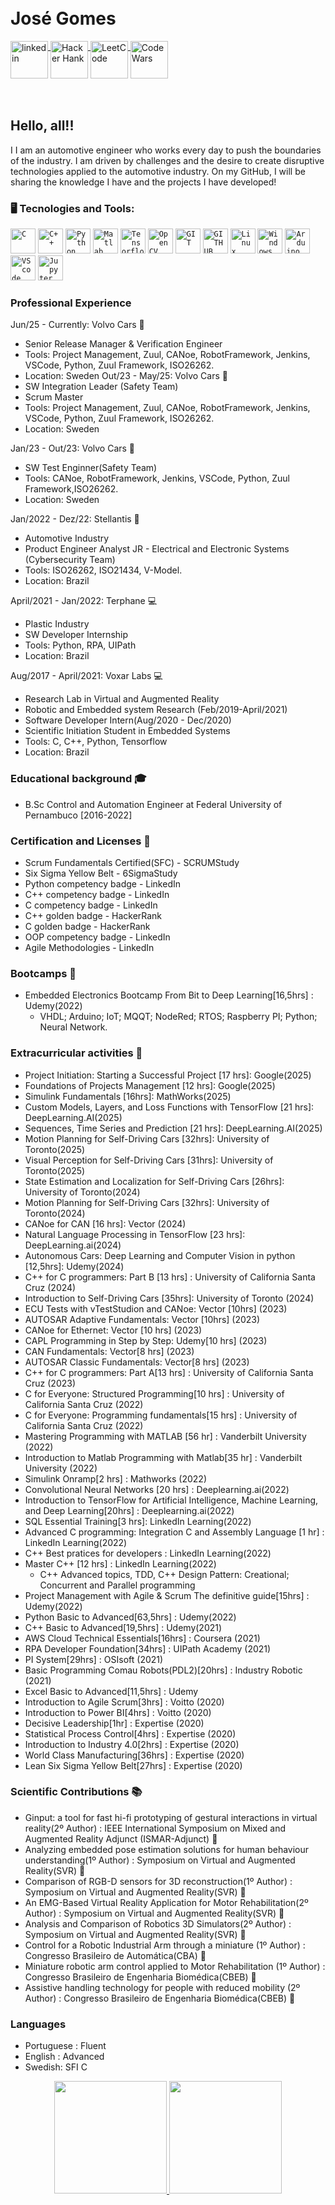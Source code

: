 <!--
### Hi there 👋
<img align="right" width="250px" style="margin-top:-20px" src="https://i.ibb.co/H2Vnn9B/photo-2021-12-23-11-04-10-removebg-preview.png">
-->
</br>
</br>

<div dsplay="inline-block">
 
 <h1 align="left">José Gomes</h1>
  <a href="https://www.linkedin.com/in/jos%C3%A9-gomes-23b9a3170/">
    <img width="60px" src="https://t.ctcdn.com.br/09Y6BbLFxNn7XGCYRGzEI0p0oy8=/400x400/smart/filters:format(webp)/i490027.jpeg" alt="linkedin" style="vertical-align:top;">
  </a>
  <a href="https://www.hackerrank.com/jgsnto_sd">
      <img width="60px" src="https://upload.wikimedia.org/wikipedia/commons/thumb/4/40/HackerRank_Icon-1000px.png/600px-HackerRank_Icon-1000px.png" alt="Hacker Hank" style="vertical-align:top;">
  </a>
 <a href="https://leetcode.com/JGSNTO/">
    <img width="60px" src="https://upload.wikimedia.org/wikipedia/commons/1/19/LeetCode_logo_black.png" alt="LeetCode" style="vertical-align:top;">
  </a>
 <a href="https://www.codewars.com/users/JGSNETO">
    <img width="60px" src="https://user-images.githubusercontent.com/95002393/193584904-f0673311-a2bd-4e4c-9236-5ac43c395a64.png" alt="Code Wars" style="vertical-align:top;">
  </a>
  
</div>
</br>
</br>

## Hello, all!!

I I am an automotive engineer who works every day to push the boundaries of the industry. I am driven by challenges and the desire to create disruptive technologies applied to the automotive industry. On my GitHub, I will be sharing the knowledge I have and the projects I have developed!

### 🖥️ Tecnologies and Tools: 

<code><img width="40px" src="https://cdn.jsdelivr.net/gh/devicons/devicon/icons/c/c-original.svg" title = "C"/></code>
<code><img width="40px" src="https://cdn.jsdelivr.net/gh/devicons/devicon/icons/cplusplus/cplusplus-original.svg" title = "C++"/></code>
<code><img width="40px" src="https://cdn.jsdelivr.net/gh/devicons/devicon/icons/python/python-original.svg" title = "Python"/></code>
<code><img width="40px" src="https://cdn.jsdelivr.net/gh/devicons/devicon/icons/matlab/matlab-original.svg" title = "Matlab"/></code>
<code><img width="40px" src="https://cdn.jsdelivr.net/gh/devicons/devicon/icons/tensorflow/tensorflow-original.svg" title= "Tensorflow"/></code>
<code><img width="40px" src="https://cdn.jsdelivr.net/gh/devicons/devicon@latest/icons/opencv/opencv-original.svg" title= "OpenCV"/></code>
<code><img width="40px" src="https://cdn.jsdelivr.net/gh/devicons/devicon/icons/git/git-original.svg" title = "GIT"/></code>
<code><img width="40px" src="https://cdn.jsdelivr.net/gh/devicons/devicon/icons/github/github-original.svg" title = "GITHUB"/></code>
<code><img width="40px" src="https://cdn.jsdelivr.net/gh/devicons/devicon/icons/linux/linux-original.svg" title = "Linux"/></code>
<code><img width="40px" src="https://cdn.jsdelivr.net/gh/devicons/devicon@latest/icons/windows11/windows11-original.svg" title = "Windows"/></code>
<code><img width="40px" src="https://cdn.jsdelivr.net/gh/devicons/devicon/icons/arduino/arduino-original.svg" title = "Arduino"/></code>
<code><img width="40px" src="https://cdn.jsdelivr.net/gh/devicons/devicon/icons/vscode/vscode-original.svg" title = "VScode"/></code>
<code><img width="40px" src="https://cdn.jsdelivr.net/gh/devicons/devicon@latest/icons/jupyter/jupyter-original-wordmark.svg" title = "Jupyter"/></code>


### Professional Experience 
Jun/25 - Currently: Volvo Cars 🚗
- Senior Release Manager & Verification Engineer
- Tools: Project Management, Zuul, CANoe, RobotFramework, Jenkins, VSCode, Python, Zuul Framework, ISO26262.
- Location: Sweden
Out/23 - May/25: Volvo Cars 🚗
- SW Integration Leader (Safety Team)
- Scrum Master
- Tools: Project Management, Zuul, CANoe, RobotFramework, Jenkins, VSCode, Python, Zuul Framework, ISO26262.
- Location: Sweden
 
Jan/23 - Out/23: Volvo Cars 🚗
- SW Test Enginner(Safety Team)
- Tools: CANoe, RobotFramework, Jenkins, VSCode, Python, Zuul Framework,ISO26262.
- Location: Sweden

Jan/2022 - Dez/22: Stellantis 🚗
- Automotive Industry 
- Product Engineer Analyst JR - Electrical and Electronic Systems (Cybersecurity Team)
- Tools: ISO26262, ISO21434, V-Model.
- Location: Brazil

April/2021 - Jan/2022: Terphane 💻
- Plastic Industry
- SW Developer Internship 
- Tools: Python, RPA, UIPath
- Location: Brazil

Aug/2017 - April/2021: Voxar Labs 💻
- Research Lab in Virtual and Augmented Reality
- Robotic and Embedded system Research (Feb/2019-April/2021) 
- Software Developer Intern(Aug/2020 - Dec/2020)
- Scientific Initiation Student in Embedded Systems
- Tools: C, C++, Python, Tensorflow
- Location: Brazil

### Educational background 🎓
- B.Sc Control and Automation Engineer at Federal University of Pernambuco [2016-2022] 

### Certification and Licenses 📑
- Scrum Fundamentals Certified(SFC) - SCRUMStudy
- Six Sigma Yellow Belt - 6SigmaStudy
- Python competency badge - LinkedIn
- C++ competency badge - LinkedIn
- C competency badge - LinkedIn
- C++ golden badge - HackerRank
- C golden badge - HackerRank
- OOP competency badge - LinkedIn
- Agile Methodologies - LinkedIn

### Bootcamps 📘
- Embedded Electronics Bootcamp From Bit to Deep Learning[16,5hrs] : Udemy(2022) 
  - VHDL; Arduino; IoT; MQQT; NodeRed; RTOS; Raspberry PI; Python; Neural Network.
### Extracurricular activities 📔
- Project Initiation: Starting a Successful Project [17 hrs]: Google(2025)
- Foundations of Projects Management [12 hrs]: Google(2025)
- Simulink Fundamentals [16hrs]: MathWorks(2025)
- Custom Models, Layers, and Loss Functions with TensorFlow [21 hrs]: DeepLearning.AI(2025)
- Sequences, Time Series and Prediction [21 hrs]: DeepLearning.AI(2025)
- Motion Planning for Self-Driving Cars [32hrs]: University of Toronto(2025)
- Visual Perception for Self-Driving Cars [31hrs]: University of Toronto(2025)
- State Estimation and Localization for Self-Driving Cars [26hrs]: University of Toronto(2024)
- Motion Planning for Self-Driving Cars [32hrs]: University of Toronto(2024)
- CANoe for CAN [16 hrs]: Vector (2024)
- Natural Language Processing in TensorFlow [23 hrs]: DeepLearning.ai(2024)
- Autonomous Cars: Deep Learning and Computer Vision in python [12,5hrs]: Udemy(2024)
- C++ for C programmers: Part B [13 hrs] : University of California Santa Cruz (2024)
- Introduction to Self-Driving Cars [35hrs]: University of Toronto (2024)
- ECU Tests with vTestStudion and CANoe: Vector [10hrs] (2023)
- AUTOSAR Adaptive Fundamentals: Vector [10hrs] (2023)
- CANoe for Ethernet: Vector [10 hrs] (2023) 
- CAPL Programming in Step by Step: Udemy[10 hrs] (2023)
- CAN Fundamentals: Vector[8 hrs] (2023)
- AUTOSAR Classic Fundamentals: Vector[8 hrs] (2023) 
- C++ for C programmers: Part A[13 hrs] : University of California Santa Cruz (2023)
- C for Everyone: Structured Programming[10 hrs] : University of California Santa Cruz (2022)
- C for Everyone: Programming fundamentals[15 hrs] : University of California Santa Cruz (2022)
- Mastering Programming with MATLAB [56 hr] : Vanderbilt University (2022)
- Introduction to Matlab Programming with Matlab[35 hr] : Vanderbilt University (2022)
- Simulink Onramp[2 hrs] : Mathworks (2022)
- Convolutional Neural Networks [20 hrs] : Deeplearning.ai(2022) 
- Introduction to TensorFlow for Artificial Intelligence, Machine Learning, and Deep Learning[20hrs] : Deeplearning.ai(2022) 
- SQL Essential Training[3 hrs]: LinkedIn Learning(2022)
- Advanced C programming: Integration C and Assembly Language [1 hr] : LinkedIn Learning(2022)
- C++ Best pratices for developers : LinkedIn Learning(2022)
- Master C++ [12 hrs] : LinkedIn Learning(2022)
  - C++ Advanced topics, TDD, C++ Design Pattern: Creational;  Concurrent and Parallel programming 
- Project Management with Agile & Scrum The definitive guide[15hrs] : Udemy(2022)
- Python Basic to Advanced[63,5hrs] : Udemy(2022)
- C++ Basic to Advanced[19,5hrs] : Udemy(2021) 
- AWS Cloud Technical Essentials[16hrs] : Coursera (2021)
- RPA Developer Foundation[34hrs] : UIPath Academy (2021)
- PI System[29hrs] : OSIsoft (2021)
- Basic Programming Comau Robots(PDL2)[20hrs] : Industry Robotic (2021)
- Excel Basic to Advanced[11,5hrs] : Udemy
- Introduction to Agile Scrum[3hrs] : Voitto (2020)
- Introduction to Power BI[4hrs] : Voitto (2020)
- Decisive Leadership[1hr] : Expertise (2020)
- Statistical Process Control[4hrs] : Expertise (2020)
- Introduction to Industry 4.0[2hrs] : Expertise (2020)
- World Class Manufacturing[36hrs] : Expertise (2020)
- Lean Six Sigma Yellow Belt[27hrs] : Expertise (2020)

### Scientific Contributions 📚
- Ginput: a tool for fast hi-fi prototyping of gestural interactions in virtual reality(2º Author) : IEEE International Symposium on Mixed and Augmented Reality Adjunct (ISMAR-Adjunct) 🥈
- Analyzing embedded pose estimation solutions for human behaviour understanding(1º Author) : Symposium on Virtual and Augmented Reality(SVR) 🥇
- Comparison of RGB-D sensors for 3D reconstruction(1º Author) : Symposium on Virtual and Augmented Reality(SVR) 🥇
- An EMG-Based Virtual Reality Application for Motor Rehabilitation(2º Author) : Symposium on Virtual and Augmented Reality(SVR) 🥈
- Analysis and Comparison of Robotics 3D Simulators(2º Author) : Symposium on Virtual and Augmented Reality(SVR) 🥈
- Control for a Robotic Industrial Arm through a miniature (1º Author) : Congresso Brasileiro de Automática(CBA) 🥇
- Miniature robotic arm control applied to Motor Rehabilitation (1º Author) : Congresso Brasileiro de Engenharia Biomédica(CBEB) 🥇
- Assistive handling technology for people with reduced mobility (2º Author) : Congresso Brasileiro de Engenharia Biomédica(CBEB) 🥈

### Languages

- Portuguese : Fluent
- English : Advanced
- Swedish: SFI C

<p align="center">
<a href="https://github.com/JGSNETO">
  <img height="180em" src="https://github-readme-stats-eight-theta.vercel.app/api?username=JGSNETO&show_icons=true&theme=algolia&include_all_commits=true&count_private=true"/>
  <img height="180em" src="https://github-readme-stats-eight-theta.vercel.app/api/top-langs/?username=JGSNETO&layout=compact&langs_count=8&theme=algolia"/>
</a>
</p>
<!--
**JGSNETO/JGSNETO** is a ✨ _special_ ✨ repository because its `README.md` (this file) appears on your GitHub profile.

Here are some ideas to get you started:

- 🔭 I’m currently working on Stellantis
- 🌱 I’m currently learning ...
- 👯 I’m looking to collaborate on ...
- 🤔 I’m looking for help with ...
- 💬 Ask me about ...
- 📫 How to reach me: ...
- 😄 Pronouns: ...
- ⚡ Fun fact: ...
-->
